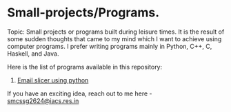 # Small-projects/Programs.
Topic: Small projects or programs built during leisure times.
It is the result of some sudden thoughts that came to my mind which I want to achieve using computer programs. 
I prefer writing programs mainly in Python, C++, C, Haskell, and Java.

Here is the list of programs available in this repository: 
1. [Email slicer using python ](Email-Slicer-using-python/email-slicer.py)


If you have an exciting idea, reach out to me here - smcssg2624@iacs.res.in